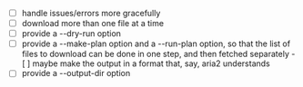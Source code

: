 - [ ] handle issues/errors more gracefully
- [ ] download more than one file at a time
- [ ] provide a --dry-run option
- [ ] provide a --make-plan option and a --run-plan option, so that the list of
      files to download can be done in one step, and then fetched separately
      - [ ] maybe make the output in a format that, say, aria2 understands
- [ ] provide a --output-dir option
